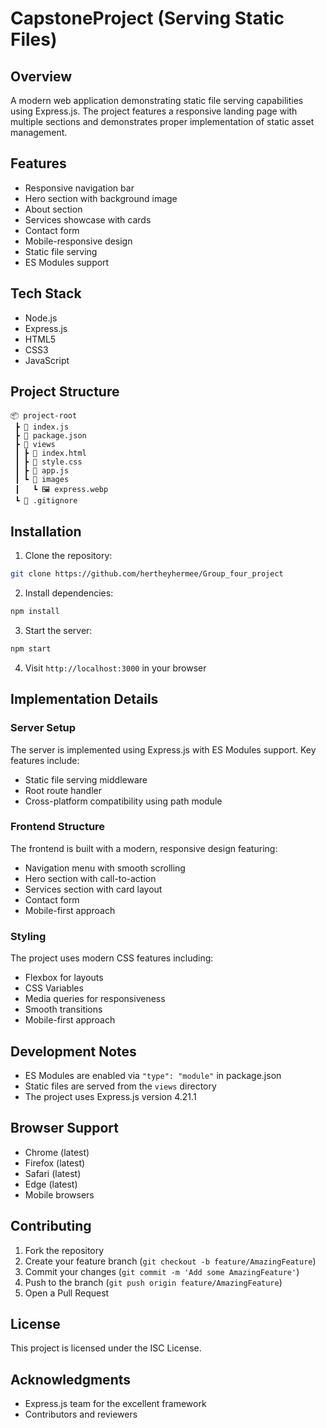 # CapstoneProject (Serving Static Files)

## Overview
A modern web application demonstrating static file serving capabilities using Express.js. The project features a responsive landing page with multiple sections and demonstrates proper implementation of static asset management.

## Features
- Responsive navigation bar
- Hero section with background image
- About section
- Services showcase with cards
- Contact form
- Mobile-responsive design
- Static file serving
- ES Modules support

## Tech Stack
- Node.js
- Express.js
- HTML5
- CSS3
- JavaScript

## Project Structure
```
📦 project-root
 ┣ 📜 index.js
 ┣ 📜 package.json
 ┣ 📂 views
 ┃ ┣ 📜 index.html
 ┃ ┣ 📜 style.css
 ┃ ┣ 📜 app.js
 ┃ ┗ 📂 images
 ┃   ┗ 🖼️ express.webp
 ┗ 📜 .gitignore
```

## Installation

1. Clone the repository:

```bash
git clone https://github.com/hertheyhermee/Group_four_project
```

2. Install dependencies:

```bash
npm install
```

3. Start the server:

```bash
npm start
```

4. Visit `http://localhost:3000` in your browser

## Implementation Details

### Server Setup
The server is implemented using Express.js with ES Modules support. Key features include:
- Static file serving middleware
- Root route handler
- Cross-platform compatibility using path module

### Frontend Structure
The frontend is built with a modern, responsive design featuring:
- Navigation menu with smooth scrolling
- Hero section with call-to-action
- Services section with card layout
- Contact form
- Mobile-first approach

### Styling
The project uses modern CSS features including:
- Flexbox for layouts
- CSS Variables
- Media queries for responsiveness
- Smooth transitions
- Mobile-first approach

## Development Notes
- ES Modules are enabled via `"type": "module"` in package.json
- Static files are served from the `views` directory
- The project uses Express.js version 4.21.1

## Browser Support
- Chrome (latest)
- Firefox (latest)
- Safari (latest)
- Edge (latest)
- Mobile browsers

## Contributing
1. Fork the repository
2. Create your feature branch (`git checkout -b feature/AmazingFeature`)
3. Commit your changes (`git commit -m 'Add some AmazingFeature'`)
4. Push to the branch (`git push origin feature/AmazingFeature`)
5. Open a Pull Request

## License
This project is licensed under the ISC License.

## Acknowledgments
- Express.js team for the excellent framework
- Contributors and reviewers